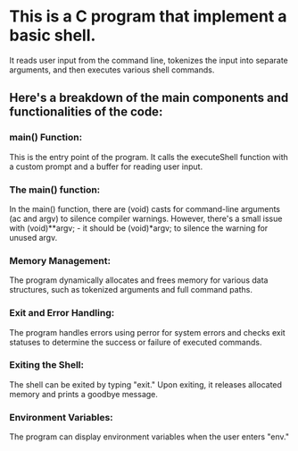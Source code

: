 # This is a C program that implement a basic shell.

It reads user input from the command line, tokenizes the input into separate arguments, and then executes various shell commands.

## Here's a breakdown of the main components and functionalities of the code:

### main() Function:

This is the entry point of the program. It calls the executeShell function with a custom prompt and a buffer for reading user input.
### The main() function:

In the main() function, there are (void) casts for command-line arguments (ac and argv) to silence compiler warnings. However, there's a small issue with (void)\**argv; - it should be (void)*argv; to silence the warning for unused argv.

### Memory Management:

The program dynamically allocates and frees memory for various data structures, such as tokenized arguments and full command paths.

### Exit and Error Handling:

The program handles errors using perror for system errors and checks exit statuses to determine the success or failure of executed commands.

### Exiting the Shell:

The shell can be exited by typing "exit." Upon exiting, it releases allocated memory and prints a goodbye message.

### Environment Variables:

The program can display environment variables when the user enters "env."

